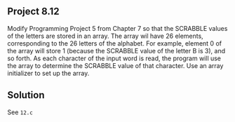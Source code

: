 ## Project 8.12

Modify Programming Project 5 from Chapter 7 so that the SCRABBLE values of the letters are stored in an array. The array wil have 26 elements, corresponding to the 26 letters of the alphabet. For example, element 0 of the array will store 1 (because the SCRABBLE value of the letter B is 3), and so forth. As each character of the input word is read, the program will use the array to determine the SCRABBLE value of that character. Use an array initializer to set up the array.

## Solution

See `12.c`
